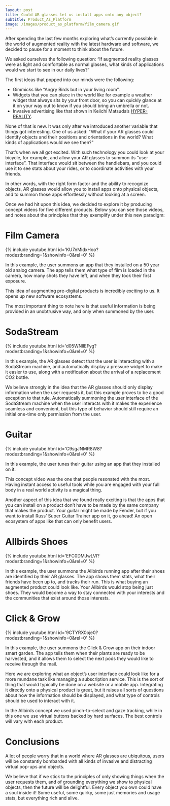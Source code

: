 ```yaml
---
layout: post
title: Could AR glasses let us install apps onto any object?
subtitle: Product_As_Platform
image: /images/product_as_platform/film_camera.gif
---
```


After spending the last few months exploring what’s currently possible in the world of augmented reality with the latest hardware and software, we decided to pause for a moment to think about the future.

We asked ourselves the following question: “If augmented reality glasses were as light and comfortable as normal glasses, what kinds of applications would we start to see in our daily lives?”

The first ideas that popped into our minds were the following:

- Gimmicks like “Angry Birds but in your living room”.
- Widgets that you can place in the world like for example a weather widget that always sits by your front door, so you can quickly glance at it on your way out to know if you should bring an umbrella or not.
- Invasive advertising like that shown in Keiichi Matsuda’s [HYPER-REALITY](https://www.youtube.com/watch?v=YJg02ivYzSs&ab_channel=KeiichiMatsuda).

None of that is new. It was only after we introduced another variable that things got interesting. One of us asked: "What if your AR glasses could identify objects and their positions and orientations in the world? What kinds of applications would we see then?"

That’s when we all got excited. With such technology you could look at your bicycle, for example, and allow your AR glasses to summon its “user interface”. That interface would sit between the handlebars, and you could use it to see stats about your rides, or to coordinate activities with your friends.

In other words, with the right form factor and the ability to recognize objects, AR glasses would allow you to install apps onto physical objects, and to summon those apps effortlessly without looking at a screen.

Once we had hit upon this idea, we decided to explore it by producing concept videos for five different products. Below you can see those videos, and notes about the principles that they exemplify under this new paradigm:

# Film Camera

{% include youtube.html id='KU7nMidxHoo?modestbranding=1&amp;showinfo=0&amp;rel=0' %}

In this example, the user summons an app that they installed on a 50 year old analog camera. The app tells them what type of film is loaded in the camera, how many shots they have left, and when they took their first exposure.

This idea of augmenting pre-digital products is incredibly exciting to us. It opens up new software ecosystems.

The most important thing to note here is that useful information is being provided in an unobtrusive way, and only when summoned by the user.

# SodaStream

{% include youtube.html id='d05WNllEFyg?modestbranding=1&amp;showinfo=0&amp;rel=0' %}

In this example, the AR glasses detect that the user is interacting with a SodaStream machine, and automatically display a pressure widget to make it easier to use, along with a notification about the arrival of a replacement CO2 bottle.

We believe strongly in the idea that the AR glasses should only display information when the user requests it, but this example proves to be a good exception to that rule. Automatically summoning the user interface of the SodaStream machine when the user interacts with it makes the experience seamless and convenient, but this type of behavior should still require an initial one-time only permission from the user.

# Guitar

{% include youtube.html id='C9sgJNMR8W8?modestbranding=1&amp;showinfo=0&amp;rel=0' %}

In this example, the user tunes their guitar using an app that they installed on it.

This concept video was the one that people resonated with the most. Having instant access to useful tools while you are engaged with your full body in a real world activity is a magical thing.

Another aspect of this idea that we found really exciting is that the apps that you can install on a product don’t have to be made by the same company that makes the product. Your guitar might be made by Fender, but if you want to install Russ’ Super Guitar Trainer app on it, go ahead! An open ecosystem of apps like that can only benefit users.

# Allbirds Shoes

{% include youtube.html id='EFC0DMJwLVI?modestbranding=1&amp;showinfo=0&amp;rel=0' %}

In this example, the user summons the Allbirds running app after their shoes are identified by their AR glasses. The app shows them stats, what their friends have been up to, and tracks their run.
This is what buying an augmented product could look like. Your Allbirds would stop being just shoes. They would become a way to stay connected with your interests and the communities that exist around those interests.

# Click & Grow 

{% include youtube.html id='9CTYRX0oje0?modestbranding=1&amp;showinfo=0&amp;rel=0' %}

In this example, the user summons the Click & Grow app on their indoor smart garden. The app tells them when their plants are ready to be harvested, and it allows them to select the next pods they would like to receive through the mail.

Here we are exploring what an object’s user interface could look like for a more mundane task like managing a subscription service. This is the sort of thing that would typically be done on a website or a mobile app. Integrating it directly onto a physical product is great, but it raises all sorts of questions about how the information should be displayed, and what type of controls should be used to interact with it.

In the Allbirds concept we used pinch-to-select and gaze tracking, while in this one we use virtual buttons backed by hard surfaces. The best controls will vary with each product.

# Conclusions

A lot of people worry that in a world where AR glasses are ubiquitous, users will be constantly bombarded with all kinds of invasive and distracting virtual pop-ups and objects.

We believe that if we stick to the principles of only showing things when the user requests them, and of grounding everything we show to physical objects, then the future will be delightful. Every object you own could have a soul inside it! Some useful, some quirky, some just memories and usage stats, but everything rich and alive.
